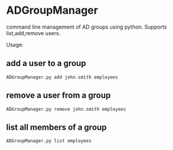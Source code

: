 # ADGroupManager
command line management of AD groups using python. Supports list,add,remove users. 


Usage:

## add a user to a group
```
ADGroupManager.py add john.smith employees
```
## remove a user from a group
```  
ADGroupManager.py remove john.smith employees
```
## list all members of a group
```  
ADGroupManager.py list employees
```
